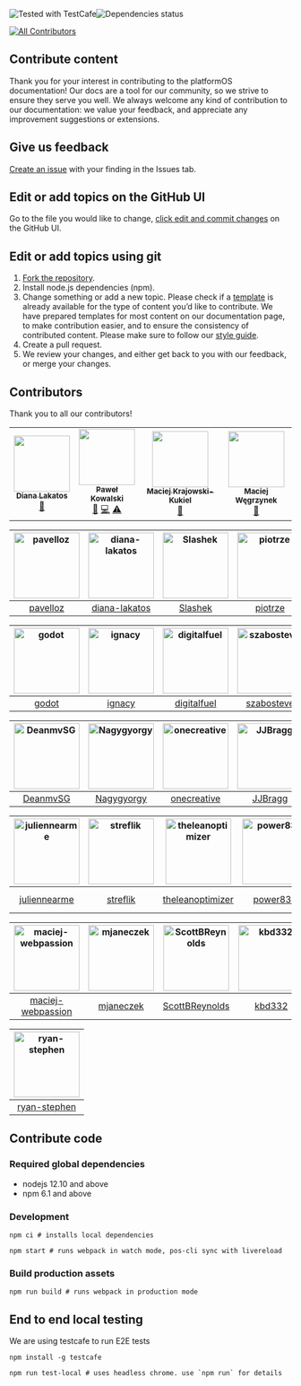 <img alt="Tested with TestCafe" src="https://img.shields.io/badge/tested%20with-TestCafe-2fa4cf.svg"><img alt="Dependencies status" src="https://img.shields.io/david/mdyd-dev/nearme-documentation.svg">
<!-- ALL-CONTRIBUTORS-BADGE:START - Do not remove or modify this section -->
[![All Contributors](https://img.shields.io/badge/all_contributors-4-orange.svg?style=flat-square)](#contributors-)
<!-- ALL-CONTRIBUTORS-BADGE:END -->

## Contribute content

Thank you for your interest in contributing to the platformOS documentation! Our docs are a tool for our community, so we strive to ensure they serve you well. We always welcome any kind of contribution to our documentation: we value your feedback, and appreciate any improvement suggestions or extensions.

## Give us feedback

[Create an issue](https://guides.github.com/features/issues/) with your finding in the Issues tab.

## Edit or add topics on the GitHub UI

Go to the file you would like to change, [click edit and commit changes](https://help.github.com/articles/editing-files-in-your-repository/) on the GitHub UI.

## Edit or add topics using git

1. [Fork the repository](https://guides.github.com/activities/forking/).
2. Install node.js dependencies (npm).
3. Change something or add a new topic. Please check if a [template](/tree/master/app/views/pages/doc-templates) is already available for the type of content you’d like to contribute. We have prepared templates for most content on our documentation page, to make contribution easier, and to ensure the consistency of contributed content. Please make sure to follow our [style guide](https://documentation.platformos.com/community/documentation-style-guide).
4. Create a pull request.
5. We review your changes, and either get back to you with our feedback, or merge your changes.

## Contributors

Thank you to all our contributors!
<!-- ALL-CONTRIBUTORS-LIST:START - Do not remove or modify this section -->
<!-- prettier-ignore-start -->
<!-- markdownlint-disable -->
<table>
  <tr>
    <td align="center"><a href="https://github.com/diana-lakatos"><img src="https://avatars0.githubusercontent.com/u/4191691?v=4" width="100px;" alt=""/><br /><sub><b>Diana Lakatos</b></sub></a><br /><a href="https://github.com/mdyd-dev/nearme-documentation/commits?author=diana-lakatos" title="Documentation">📖</a></td>
    <td align="center"><a href="https://github.com/pavelloz"><img src="https://avatars1.githubusercontent.com/u/546845?v=4" width="100px;" alt=""/><br /><sub><b>Paweł Kowalski</b></sub></a><br /><a href="https://github.com/mdyd-dev/nearme-documentation/commits?author=pavelloz" title="Documentation">📖</a> <a href="https://github.com/mdyd-dev/nearme-documentation/commits?author=pavelloz" title="Code">💻</a> <a href="https://github.com/mdyd-dev/nearme-documentation/commits?author=pavelloz" title="Tests">⚠️</a></td>
    <td align="center"><a href="https://github.com/Slashek"><img src="https://avatars3.githubusercontent.com/u/30107?v=4" width="100px;" alt=""/><br /><sub><b>Maciej Krajowski-Kukiel</b></sub></a><br /><a href="https://github.com/mdyd-dev/nearme-documentation/commits?author=Slashek" title="Documentation">📖</a></td>
    <td align="center"><a href="https://github.com/maciej-webpassion"><img src="https://avatars3.githubusercontent.com/u/1659907?v=4" width="100px;" alt=""/><br /><sub><b>Maciej Węgrzynek</b></sub></a><br /><a href="https://github.com/mdyd-dev/nearme-documentation/commits?author=maciej-webpassion" title="Documentation">📖</a></td>
  </tr>
</table>

<!-- markdownlint-enable -->
<!-- prettier-ignore-end -->
<!-- ALL-CONTRIBUTORS-LIST:END -->

[<img alt="pavelloz" src="https://avatars1.githubusercontent.com/u/546845?v=4&s=117" width="117">](https://github.com/pavelloz) |[<img alt="diana-lakatos" src="https://avatars0.githubusercontent.com/u/4191691?v=4&s=117" width="117">](https://github.com/diana-lakatos) |[<img alt="Slashek" src="https://avatars3.githubusercontent.com/u/30107?v=4&s=117" width="117">](https://github.com/Slashek) |[<img alt="piotrze" src="https://avatars0.githubusercontent.com/u/96238?v=4&s=117" width="117">](https://github.com/piotrze) |[<img alt="lemingos" src="https://avatars0.githubusercontent.com/u/95296?v=4&s=117" width="117">](https://github.com/lemingos) |[<img alt="chrisdanek" src="https://avatars1.githubusercontent.com/u/1758834?v=4&s=117" width="117">](https://github.com/chrisdanek) |
:---: |:---: |:---: |:---: |:---: |:---: |
[pavelloz](https://github.com/pavelloz) |[diana-lakatos](https://github.com/diana-lakatos) |[Slashek](https://github.com/Slashek) |[piotrze](https://github.com/piotrze) |[lemingos](https://github.com/lemingos) |[chrisdanek](https://github.com/chrisdanek) |

[<img alt="godot" src="https://avatars0.githubusercontent.com/u/150861?v=4&s=117" width="117">](https://github.com/godot) |[<img alt="ignacy" src="https://avatars2.githubusercontent.com/u/25693?v=4&s=117" width="117">](https://github.com/ignacy) |[<img alt="digitalfuel" src="https://avatars3.githubusercontent.com/u/10215670?v=4&s=117" width="117">](https://github.com/digitalfuel) |[<img alt="szabosteve" src="https://avatars3.githubusercontent.com/u/22324794?v=4&s=117" width="117">](https://github.com/szabosteve) |[<img alt="kv109" src="https://avatars3.githubusercontent.com/u/399968?v=4&s=117" width="117">](https://github.com/kv109) |[<img alt="Coornail" src="https://avatars0.githubusercontent.com/u/195481?v=4&s=117" width="117">](https://github.com/Coornail) |
:---: |:---: |:---: |:---: |:---: |:---: |
[godot](https://github.com/godot) |[ignacy](https://github.com/ignacy) |[digitalfuel](https://github.com/digitalfuel) |[szabosteve](https://github.com/szabosteve) |[kv109](https://github.com/kv109) |[Coornail](https://github.com/Coornail) |

[<img alt="DeanmvSG" src="https://avatars1.githubusercontent.com/u/15265711?v=4&s=117" width="117">](https://github.com/DeanmvSG) |[<img alt="Nagygyorgy" src="https://avatars0.githubusercontent.com/u/3997812?v=4&s=117" width="117">](https://github.com/Nagygyorgy) |[<img alt="onecreative" src="https://avatars0.githubusercontent.com/u/3567277?v=4&s=117" width="117">](https://github.com/onecreative) |[<img alt="JJBragg" src="https://avatars1.githubusercontent.com/u/31246057?v=4&s=117" width="117">](https://github.com/JJBragg) |[<img alt="kubaugustyn" src="https://avatars1.githubusercontent.com/u/1313115?v=4&s=117" width="117">](https://github.com/kubaugustyn) |[<img alt="turing9783" src="https://avatars0.githubusercontent.com/u/52897401?v=4&s=117" width="117">](https://github.com/turing9783) |
:---: |:---: |:---: |:---: |:---: |:---: |
[DeanmvSG](https://github.com/DeanmvSG) |[Nagygyorgy](https://github.com/Nagygyorgy) |[onecreative](https://github.com/onecreative) |[JJBragg](https://github.com/JJBragg) |[kubaugustyn](https://github.com/kubaugustyn) |[turing9783](https://github.com/turing9783) |

[<img alt="juliennearme" src="https://avatars1.githubusercontent.com/u/12803644?v=4&s=117" width="117">](https://github.com/juliennearme) |[<img alt="streflik" src="https://avatars2.githubusercontent.com/u/87532?v=4&s=117" width="117">](https://github.com/streflik) |[<img alt="theleanoptimizer" src="https://avatars2.githubusercontent.com/u/505204?v=4&s=117" width="117">](https://github.com/theleanoptimizer) |[<img alt="power833" src="https://avatars1.githubusercontent.com/u/53452538?v=4&s=117" width="117">](https://github.com/power833) |[<img alt="darylbarnes" src="https://avatars2.githubusercontent.com/u/3056383?v=4&s=117" width="117">](https://github.com/darylbarnes) |[<img alt="Developer-DNM" src="https://avatars1.githubusercontent.com/u/1714812?v=4&s=117" width="117">](https://github.com/Developer-DNM) |
:---: |:---: |:---: |:---: |:---: |:---: |
[juliennearme](https://github.com/juliennearme) |[streflik](https://github.com/streflik) |[theleanoptimizer](https://github.com/theleanoptimizer) |[power833](https://github.com/power833) |[darylbarnes](https://github.com/darylbarnes) |[Developer-DNM](https://github.com/Developer-DNM) |

[<img alt="maciej-webpassion" src="https://avatars3.githubusercontent.com/u/1659907?v=4&s=117" width="117">](https://github.com/maciej-webpassion) |[<img alt="mjaneczek" src="https://avatars3.githubusercontent.com/u/3797771?v=4&s=117" width="117">](https://github.com/mjaneczek) |[<img alt="ScottBReynolds" src="https://avatars3.githubusercontent.com/u/5578256?v=4&s=117" width="117">](https://github.com/ScottBReynolds) |[<img alt="kbd332" src="https://avatars0.githubusercontent.com/u/52897345?v=4&s=117" width="117">](https://github.com/kbd332) |[<img alt="Agsiegert" src="https://avatars1.githubusercontent.com/u/4143205?v=4&s=117" width="117">](https://github.com/Agsiegert) |[<img alt="jnorbert" src="https://avatars0.githubusercontent.com/u/13810654?v=4&s=117" width="117">](https://github.com/jnorbert) |
:---: |:---: |:---: |:---: |:---: |:---: |
[maciej-webpassion](https://github.com/maciej-webpassion) |[mjaneczek](https://github.com/mjaneczek) |[ScottBReynolds](https://github.com/ScottBReynolds) |[kbd332](https://github.com/kbd332) |[Agsiegert](https://github.com/Agsiegert) |[jnorbert](https://github.com/jnorbert) |

[<img alt="ryan-stephen" src="https://avatars3.githubusercontent.com/u/51050549?v=4&s=117" width="117">](https://github.com/ryan-stephen) |
:---: |
[ryan-stephen](https://github.com/ryan-stephen) |

<!--
  How to update this list?

  npm i -g github-contributors-list

  githubcontrib --owner mdyd-dev --repo nearme-documentation --cols 6 --showlogin --sortOrder desc
-->

## Contribute code

### Required global dependencies

- nodejs 12.10 and above
- npm 6.1 and above

### Development

    npm ci # installs local dependencies

    npm start # runs webpack in watch mode, pos-cli sync with livereload 

### Build production assets

    npm run build # runs webpack in production mode

## End to end local testing

We are using testcafe to run E2E tests

    npm install -g testcafe

    npm run test-local # uses headless chrome. use `npm run` for details
